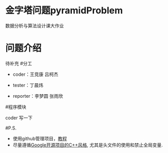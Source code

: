 # 金字塔问题pyramidProblem
数据分析与算法设计课大作业
# 问题介绍
待补充
#分工

- coder：王竞康 吕柯杰 

- tester：丁晨炜 

- reporter：李梦圆 张雨欣

#程序模块

coder 写一下

#P.S.
- 使用github管理项目，[教程](http://www.liaoxuefeng.com/wiki/0013739516305929606dd18361248578c67b8067c8c017b000)
- 尽量遵循[Google开源项目的C++风格](http://zh-google-styleguide.readthedocs.io/en/latest/google-cpp-styleguide/contents/), 尤其是头文件的使用和禁止全局变量. 
